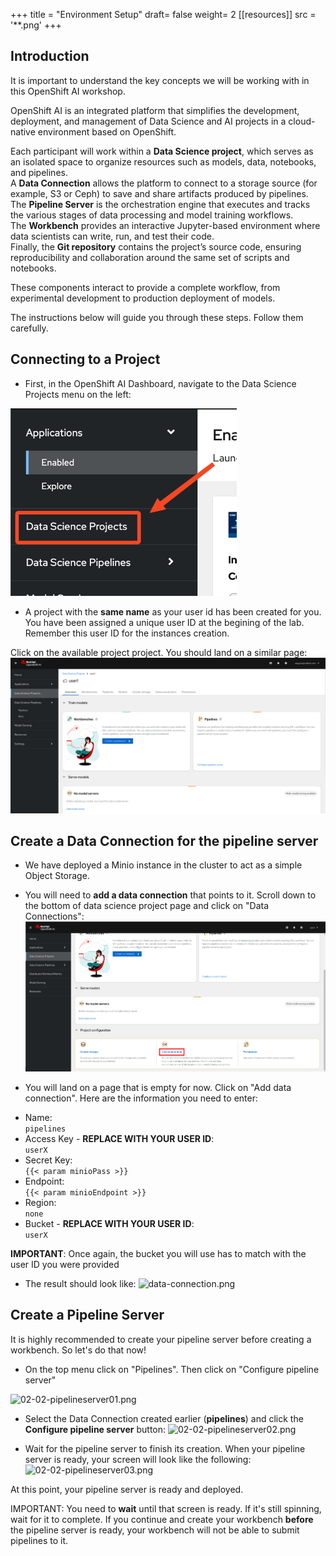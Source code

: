 +++
title = "Environment Setup"
draft= false
weight= 2
[[resources]]
  src = '**.png'
+++

## Introduction

It is important to understand the key concepts we will be working with in this OpenShift AI workshop.

OpenShift AI is an integrated platform that simplifies the development, deployment, and management of Data Science and AI projects in a cloud-native environment based on OpenShift.

Each participant will work within a **Data Science project**, which serves as an isolated space to organize resources such as models, data, notebooks, and pipelines.  
A **Data Connection** allows the platform to connect to a storage source (for example, S3 or Ceph) to save and share artifacts produced by pipelines.  
The **Pipeline Server** is the orchestration engine that executes and tracks the various stages of data processing and model training workflows.  
The **Workbench** provides an interactive Jupyter-based environment where data scientists can write, run, and test their code.  
Finally, the **Git repository** contains the project’s source code, ensuring reproducibility and collaboration around the same set of scripts and notebooks.

These components interact to provide a complete workflow, from experimental development to production deployment of models.

The instructions below will guide you through these steps. Follow them carefully.

## Connecting to a Project

* First, in the OpenShift AI Dashboard, navigate to the Data Science Projects menu on the left:

![02-02-ds-proj-nav](02-02-ds-proj-nav.png)

* A project with the **same name** as your user id has been created for you. You have been assigned a unique user ID at the begining of the lab. Remember this user ID for the instances creation. 

Click on the available project project. You should land on a similar page:
![project-empty-state](project-empty-state.png)

## Create a Data Connection for the pipeline server

* We have deployed a Minio instance in the cluster to act as a simple Object Storage.
* You will need to **add a data connection** that points to it. Scroll down to the bottom of data science project page and click on "Data Connections":
![02-02-add-dc.png](02-02-add-dc.png)

* You will land on a page that is empty for now. Click on "Add data connection". Here are the information you need to enter:
- Name:  
```pipelines```
- Access Key - **REPLACE WITH YOUR USER ID**:  
```userX```
- Secret Key:  
```{{< param minioPass >}}```
- Endpoint:  
```{{< param minioEndpoint >}}```
- Region:  
```none```
- Bucket - **REPLACE WITH YOUR USER ID**:  
```userX```

**IMPORTANT**: Once again, the bucket you will use has to match with the user ID you were provided

* The result should look like:
![data-connection.png](data-connection.png)

## Create a Pipeline Server

It is highly recommended to create your pipeline server before creating a workbench. So let's do that now!

* On the top menu click on "Pipelines". Then click on "Configure pipeline server"

![02-02-pipelineserver01.png](02-02-pipelineserver01.png)

* Select the Data Connection created earlier (**pipelines**) and click the **Configure pipeline server** button:
![02-02-pipelineserver02.png](02-02-pipelineserver02.png)

* Wait for the pipeline server to finish its creation. When your pipeline server is ready, your screen will look like the following:
![02-02-pipelineserver03.png](02-02-pipelineserver03.png)

At this point, your pipeline server is ready and deployed.

IMPORTANT: You need to **wait** until that screen is ready. If it's still spinning, wait for it to complete. If you continue and create your workbench **before** the pipeline server is ready, your workbench will not be able to submit pipelines to it.

